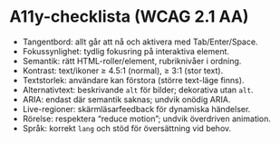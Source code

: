 # A11y-checklista (WCAG 2.1 AA)

- Tangentbord: allt går att nå och aktivera med Tab/Enter/Space.
- Fokussynlighet: tydlig fokusring på interaktiva element.
- Semantik: rätt HTML-roller/element, rubriknivåer i ordning.
- Kontrast: text/ikoner ≥ 4.5:1 (normal), ≥ 3:1 (stor text).
- Textstorlek: användare kan förstora (större text-läge finns).
- Alternativtext: beskrivande `alt` för bilder; dekorativa utan `alt`.
- ARIA: endast där semantik saknas; undvik onödig ARIA.
- Live-regioner: skärmläsarfeedback för dynamiska händelser.
- Rörelse: respektera “reduce motion”; undvik överdriven animation.
- Språk: korrekt `lang` och stöd för översättning vid behov.
